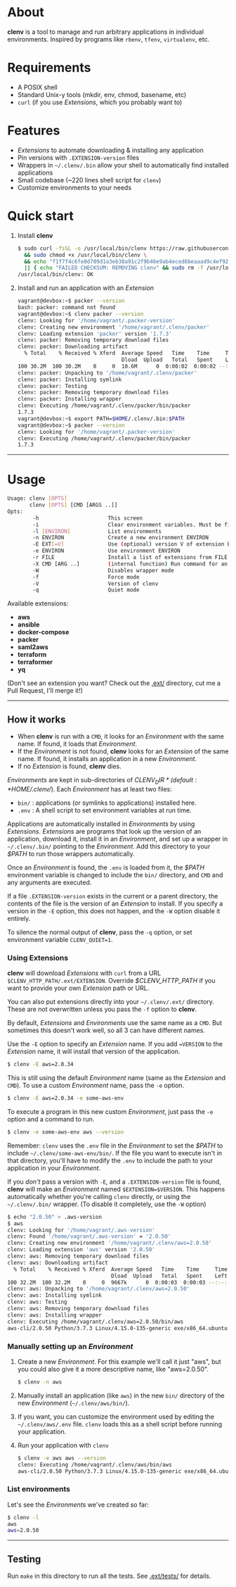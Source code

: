 # About

**clenv** is a tool to manage and run arbitrary applications in individual environments. Inspired by programs like `rbenv`, `tfenv`, `virtualenv`, etc.

# Requirements

 - A POSIX shell
 - Standard Unix-y tools (mkdir, env, chmod, basename, etc)
 - `curl` (if you use *Extensions*, which you probably want to)

# Features
 - *Extensions* to automate downloading & installing any application
 - Pin versions with `.EXTENSION-version` files
 - Wrappers in `~/.clenv/.bin` allow your shell to automatically find installed applications
 - Small codebase (~220 lines shell script for `clenv`)
 - Customize environments to your needs

# Quick start

1. Install **clenv**
   ```bash
   $ sudo curl -fsSL -o /usr/local/bin/clenv https://raw.githubusercontent.com/peterwwillis/clenv/v2.2.0/clenv \
     && sudo chmod +x /usr/local/bin/clenv \
     && echo "f1f7f4c6fe0d709d1a3eb38a91c2f9b46e9ab4eced6beaaad9c4ef92b664de40  /usr/local/bin/clenv" | sha256sum -c \
     || { echo "FAILED CHECKSUM: REMOVING clenv" && sudo rm -f /usr/local/bin/clenv ; }
   /usr/local/bin/clenv: OK
   ```

2. Install and run an application with an *Extension*
   ```bash
   vagrant@devbox:~$ packer --version
   bash: packer: command not found
   vagrant@devbox:~$ clenv packer --version
   clenv: Looking for '/home/vagrant/.packer-version'
   clenv: Creating new environment '/home/vagrant/.clenv/packer'
   clenv: Loading extension 'packer' version '1.7.3'
   clenv: packer: Removing temporary download files
   clenv: packer: Downloading artifact
     % Total    % Received % Xferd  Average Speed   Time    Time     Time  Current
                                    Dload  Upload   Total   Spent    Left  Speed
   100 30.2M  100 30.2M    0     0  10.6M      0  0:00:02  0:00:02 --:--:-- 10.6M
   clenv: packer: Unpacking to '/home/vagrant/.clenv/packer'
   clenv: packer: Installing symlink
   clenv: packer: Testing
   clenv: packer: Removing temporary download files
   clenv: packer: Installing wrapper
   clenv: Executing /home/vagrant/.clenv/packer/bin/packer
   1.7.3
   vagrant@devbox:~$ export PATH=$HOME/.clenv/.bin:$PATH
   vagrant@devbox:~$ packer --version
   clenv: Looking for '/home/vagrant/.packer-version'
   clenv: Executing /home/vagrant/.clenv/packer/bin/packer
   1.7.3
   ```

---

# Usage

   ```bash
   Usage: clenv [OPTS]
          clenv [OPTS] [CMD [ARGS ..]]
   Opts:
           -h                      This screen
           -i                      Clear environment variables. Must be first argument
           -l [ENVIRON]            List environments
           -n ENVIRON              Create a new environment ENVIRON
           -E EXT[=V]              Use (optional) version V of extension EXT
           -e ENVIRON              Use environment ENVIRON
           -r FILE                 Install a list of extensions from FILE
           -X CMD [ARG ..]         (internal function) Run command for an extention
           -W                      Disables wrapper mode
           -f                      Force mode
           -V                      Version of clenv
           -q                      Quiet mode
   ```

Available extensions:
 - **aws**
 - **ansible**
 - **docker-compose**
 - **packer**
 - **saml2aws**
 - **terraform**
 - **terraformer**
 - **yq**

(Don't see an extension you want? Check out the [.ext/](./.ext/) directory,
cut me a Pull Request, I'll merge it!)

---

## How it works

 - When **clenv** is run with a `CMD`, it looks for an *Environment* with the same name. If found, it loads that *Environment*.
 - If the *Environment* is not found, **clenv** looks for an *Extension* of the same name. If found, it installs an application in a new *Environment*.
 - If no *Extension* is found, **clenv** dies.

*Environments* are kept in sub-directories of *$CLENV_DIR* (default: *$HOME/.clenv/*).
Each *Environment* has at least two files:
 - `bin/` : applications (or symlinks to applications) installed here.
 - `.env` : A shell script to set environment variables at run time.

Applications are automatically installed in *Environments* by using *Extensions*.
*Extensions* are programs that look up the version of an application, download
it, install it in an *Environment*, and set up a wrapper in `~/.clenv/.bin/`
pointing to the *Environment*. Add this directory to your *$PATH* to run those
wrappers automatically.

Once an *Environment* is found, the `.env` is loaded from it, the *$PATH* environment
variable is changed to include the `bin/` directory, and `CMD` and any arguments
are executed.

If a file `.EXTENSION-version` exists in the current or a parent directory, the
contents of the file is the version of an *Extension* to install. If you specify
a version in the `-E` option, this does not happen, and the `-W` option disable
it entirely.

To silence the normal output of **clenv**, pass the `-q` option, or set environment
variable `CLENV_QUIET=1`.


### Using Extensions

**clenv** will download *Extensions* with `curl` from a URL
`$CLENV_HTTP_PATH/.ext/EXTENSION`. Override *$CLENV_HTTP_PATH* if you want
to provide your own *Extension* path or URL.

You can also put extensions directly into your `~/.clenv/.ext/` directory.
These are not overwritten unless you pass the `-f` option to **clenv**.

By default, *Extensions* and *Environments* use the same name as a `CMD`. But
sometimes this doesn't work well, so all 3 can have different names.

Use the `-E` option to specify an *Extension* name. If you add `=VERSION` to the
*Extension* name, it will install that version of the application.
   ```bash
   $ clenv -E aws=2.0.34
   ```
This is still using the default *Environment* name (same as the *Extension*
and `CMD`). To use a custom *Environment* name, pass the `-e` option.
   ```bash
   $ clenv -E aws=2.0.34 -e some-aws-env
   ```
To execute a program in this new custom *Environment*, just pass the `-e` option
and a command to run.
   ```bash
   $ clenv -e some-aws-env aws --version
   ```
Remember: `clenv` uses the `.env` file in the *Environment* to set the *$PATH* to
include `~/.clenv/some-aws-env/bin/`. If the file you want to execute isn't in that
directory, you'll have to modify the `.env` to include the path to your
application in your *Environment*.

If you *don't* pass a version with `-E`, and a `.EXTENSION-version` file is found,
**clenv** will make an *Environment* named `$EXTENSION=$VERSION`. This happens
automatically whether you're calling `clenv` directly, or using the `~/.clenv/.bin/`
wrapper. (To disable it completely, use the `-W` option)
   ```bash
   $ echo "2.0.50" > .aws-version
   $ aws
   clenv: Looking for '/home/vagrant/.aws-version'
   clenv: Found '/home/vagrant/.aws-version' = '2.0.50'
   clenv: Creating new environment '/home/vagrant/.clenv/aws=2.0.50'
   clenv: Loading extension 'aws' version '2.0.50'
   clenv: aws: Removing temporary download files
   clenv: aws: Downloading artifact
     % Total    % Received % Xferd  Average Speed   Time    Time     Time  Current
                                    Dload  Upload   Total   Spent    Left  Speed
   100 32.2M  100 32.2M    0     0  9667k      0  0:00:03  0:00:03 --:--:-- 9664k
   clenv: aws: Unpacking to '/home/vagrant/.clenv/aws=2.0.50'
   clenv: aws: Installing symlink
   clenv: aws: Testing
   clenv: aws: Removing temporary download files
   clenv: aws: Installing wrapper
   clenv: Executing /home/vagrant/.clenv/aws=2.0.50/bin/aws
   aws-cli/2.0.50 Python/3.7.3 Linux/4.15.0-135-generic exe/x86_64.ubuntu.18
   ```


### Manually setting up an *Environment*

1. Create a new *Environment*. For this example we'll call it just "aws",
   but you could also give it a more descriptive name, like "aws=2.0.50".
   ```bash
   $ clenv -n aws
   ```

2. Manually install an application (like `aws`) in the new `bin/` directory of the new *Environment*
   (`~/.clenv/aws/bin/`).

3. If you want, you can customize the environment used by editing the
   `~/.clenv/aws/.env` file. `clenv` loads this as a shell script before running
   your application.

4. Run your application with `clenv`
   ```bash
   $ clenv -e aws aws --version
   clenv: Executing /home/vagrant/.clenv/aws/bin/aws
   aws-cli/2.0.50 Python/3.7.3 Linux/4.15.0-135-generic exe/x86_64.ubuntu.18
   ```

### List environments

Let's see the *Environment*s we've created so far:
   ```bash
   $ clenv -l
   aws
   aws=2.0.50
   ```

---

## Testing

Run `make` in this directory to run all the tests. See [.ext/tests/](./.ext/tests/) for details.
